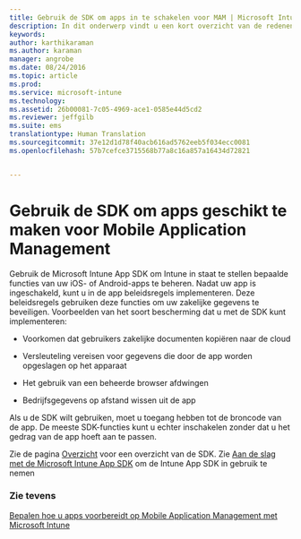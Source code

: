 ```yaml
---
title: Gebruik de SDK om apps in te schakelen voor MAM | Microsoft Intune
description: In dit onderwerp vindt u een kort overzicht van de redenen voor het gebruik van de Intune SDK.
keywords: 
author: karthikaraman
ms.author: karaman
manager: angrobe
ms.date: 08/24/2016
ms.topic: article
ms.prod: 
ms.service: microsoft-intune
ms.technology: 
ms.assetid: 26b00081-7c05-4969-ace1-0585e44d5cd2
ms.reviewer: jeffgilb
ms.suite: ems
translationtype: Human Translation
ms.sourcegitcommit: 37e12d1d78f40acb616ad5762eeb5f034ecc0081
ms.openlocfilehash: 57b7cefce3715568b77a8c16a857a16434d72821


---
```


# Gebruik de SDK om apps geschikt te maken voor Mobile Application Management
Gebruik de Microsoft Intune App SDK om Intune in staat te stellen bepaalde functies van uw iOS- of Android-apps te beheren. Nadat uw app is ingeschakeld, kunt u in de app beleidsregels implementeren. Deze beleidsregels gebruiken deze functies om uw zakelijke gegevens te beveiligen. Voorbeelden van het soort bescherming dat u met de SDK kunt implementeren:

-   Voorkomen dat gebruikers zakelijke documenten kopiëren naar de cloud

-   Versleuteling vereisen voor gegevens die door de app worden opgeslagen op het apparaat

-   Het gebruik van een beheerde browser afdwingen

-   Bedrijfsgegevens op afstand wissen uit de app

Als u de SDK wilt gebruiken, moet u toegang hebben tot de broncode van de app. De meeste SDK-functies kunt u echter inschakelen zonder dat u het gedrag van de app hoeft aan te passen.

Zie de pagina [Overzicht](/intune/develop/intune-app-sdk) voor een overzicht van de SDK. Zie [Aan de slag met de Microsoft Intune App SDK](/intune/develop/intune-app-sdk-get-started) om de Intune App SDK in gebruik te nemen

### Zie tevens
[Bepalen hoe u apps voorbereidt op Mobile Application Management met Microsoft Intune](decide-how-to-prepare-apps-for-mobile-application-management-with-microsoft-intune.md)



<!--HONumber=Oct16_HO3-->


